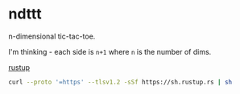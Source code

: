 # ndttt

n-dimensional tic-tac-toe.

I'm thinking - each side is `n+1` where `n` is the number of dims.

[rustup](https://rustup.rs/)
```bash
curl --proto '=https' --tlsv1.2 -sSf https://sh.rustup.rs | sh
```
 